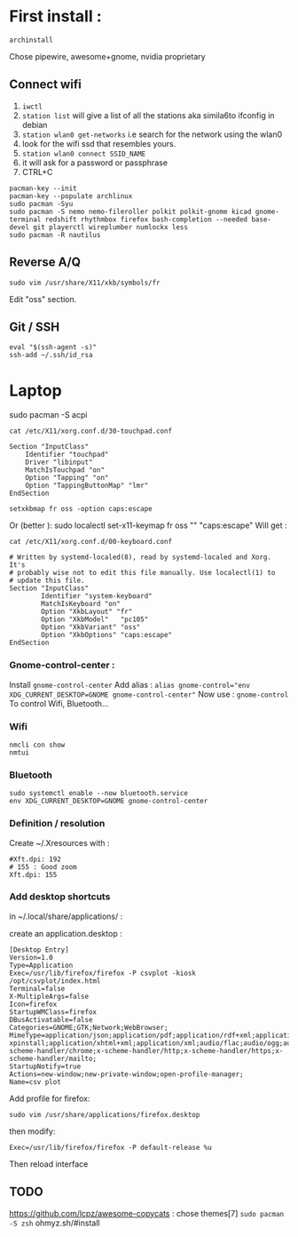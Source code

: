 # First install :

`archinstall`

Chose pipewire, awesome+gnome, nvidia proprietary

## Connect wifi

1. `iwctl`
2. `station list` will give a list of all the stations aka simila6to ifconfig in debian
3. `station wlan0 get-networks` i.e search for the network using the wlan0
4. look for the wifi ssd that resembles yours. 
5. `station wlan0 connect SSID_NAME`
6. it will ask for a password or passphrase 
7. CTRL+C 

```
pacman-key --init
pacman-key --populate archlinux
sudo pacman -Syu
sudo pacman -S nemo nemo-fileroller polkit polkit-gnome kicad gnome-terminal redshift rhythmbox firefox bash-completion --needed base-devel git playerctl wireplumber numlockx less
sudo pacman -R nautilus
```

## Reverse A/Q

    sudo vim /usr/share/X11/xkb/symbols/fr

Edit "oss" section.

## Git / SSH

```
eval "$(ssh-agent -s)"
ssh-add ~/.ssh/id_rsa
```

# Laptop

sudo pacman -S acpi

    cat /etc/X11/xorg.conf.d/30-touchpad.conf
    
```
Section "InputClass"
    Identifier "touchpad"
    Driver "libinput"
    MatchIsTouchpad "on"
    Option "Tapping" "on"
    Option "TappingButtonMap" "lmr"
EndSection
```

    setxkbmap fr oss -option caps:escape
Or (better ): 
    sudo localectl set-x11-keymap fr oss "" "caps:escape"
Will get :

    cat /etc/X11/xorg.conf.d/00-keyboard.conf
    
```
# Written by systemd-localed(8), read by systemd-localed and Xorg. It's
# probably wise not to edit this file manually. Use localectl(1) to
# update this file.
Section "InputClass"
        Identifier "system-keyboard"
        MatchIsKeyboard "on"
        Option "XkbLayout" "fr"
        Option "XkbModel"   "pc105"
        Option "XkbVariant" "oss"
        Option "XkbOptions" "caps:escape"
EndSection
```

### Gnome-control-center :

Install `gnome-control-center`
Add alias : 
    `alias gnome-control="env XDG_CURRENT_DESKTOP=GNOME gnome-control-center"`
Now use :
    `gnome-control`
To control Wifi, Bluetooth…

### Wifi

```
nmcli con show
nmtui
```

### Bluetooth

```
sudo systemctl enable --now bluetooth.service
env XDG_CURRENT_DESKTOP=GNOME gnome-control-center
```

### Definition / resolution

Create ~/.Xresources with :
```
#Xft.dpi: 192
# 155 : Good zoom
Xft.dpi: 155
```

### Add desktop shortcuts 

in ~/.local/share/applications/ :

create an application.desktop :

```
[Desktop Entry]
Version=1.0
Type=Application
Exec=/usr/lib/firefox/firefox -P csvplot -kiosk /opt/csvplot/index.html
Terminal=false
X-MultipleArgs=false
Icon=firefox
StartupWMClass=firefox
DBusActivatable=false
Categories=GNOME;GTK;Network;WebBrowser;
MimeType=application/json;application/pdf;application/rdf+xml;application/rss+xml;application/x-xpinstall;application/xhtml+xml;application/xml;audio/flac;audio/ogg;audio/webm;image/avif;image/gif;image/jpeg;image/png;image/svg+xml;image/webp;text/html;text/xml;video/ogg;video/webm;x-scheme-handler/chrome;x-scheme-handler/http;x-scheme-handler/https;x-scheme-handler/mailto;
StartupNotify=true
Actions=new-window;new-private-window;open-profile-manager;
Name=csv plot
```

Add profile for firefox:

```
sudo vim /usr/share/applications/firefox.desktop 
```

then modify:

```
Exec=/usr/lib/firefox/firefox -P default-release %u
```

Then reload interface

## TODO 
https://github.com/lcpz/awesome-copycats : chose themes[7]
`sudo pacman -S zsh`
ohmyz.sh/#install

